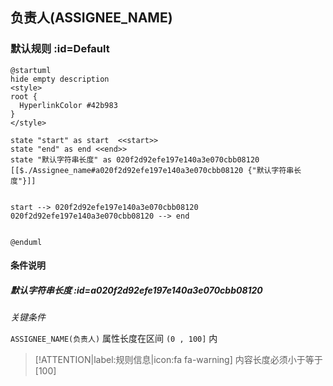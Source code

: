 ## 负责人(ASSIGNEE_NAME) <!-- {docsify-ignore-all} -->

   

### 默认规则 :id=Default

```plantuml
@startuml
hide empty description
<style>
root {
  HyperlinkColor #42b983
}
</style>

state "start" as start  <<start>>
state "end" as end <<end>>
state "默认字符串长度" as 020f2d92efe197e140a3e070cbb08120 [[$./Assignee_name#a020f2d92efe197e140a3e070cbb08120 {"默认字符串长度"}]]


start --> 020f2d92efe197e140a3e070cbb08120 
020f2d92efe197e140a3e070cbb08120 --> end 


@enduml
```

#### 条件说明

##### 默认字符串长度 :id=a020f2d92efe197e140a3e070cbb08120


*关键条件*


`ASSIGNEE_NAME(负责人)` 属性长度在区间 `(0 , 100]` 内

> [!ATTENTION|label:规则信息|icon:fa fa-warning]
> 内容长度必须小于等于[100]







